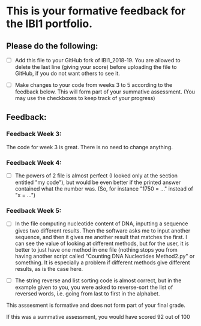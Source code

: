 # This is your formative feedback for the IBI1 portfolio.


## Please do the following:

- [ ] Add this file to your GitHub fork of IBI1_2018-19. You are allowed to delete the last line (giving your score) before uploading the file to GitHub, if you do not want others to see it. 
- [ ] Make changes to your code from weeks 3 to 5 according to the feedback below. This will form part of your summative assessment. (You may use the checkboxes to keep track of your progress) 


## Feedback:

### Feedback Week 3:

The code for week 3 is great. There is no need to change anything.

### Feedback Week 4:

- [ ] The powers of 2 file is almost perfect (I looked only at the section entitled "my code"), but would be even better if the printed answer contained what the number was. (So, for instance "1750 = ..." instead of "x = ...")

### Feedback Week 5:

- [ ] In the file computing nucleotide content of DNA, inputting a sequence gives two different results. Then the software asks me to input another sequence, and then it gives me another result that matches the first. I can see the value of looking at different methods, but for the user, it is better to just have one method in one file (nothing stops you from having another script called "Counting DNA Nucleotides Method2.py" or something. It is especially a problem if different methods give different results, as is the case here.

- [ ] The string reverse and list sorting code is almost correct, but in the example given to you, you were asked to reverse-sort the list of reversed words, i.e. going from last to first in the alphabet.


This asssesment is formative and does not form part of your final grade. 

If this was a summative assessment, you would have scored 92 out of 100










